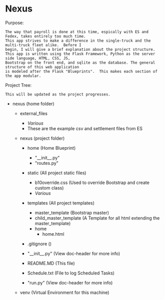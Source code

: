 # Nexus
Purpose:

    The way that payroll is done at this time, espically with ES and Fedex, takes entirely too much time.
    This app strives to make a difference in the single-truck and the multi-truck fleet alike.  Before I 
    begin, I will give a brief explanation about the project structure.  
    This app is written using the Flask Framework, Python as the server side language, HTML, CSS, JS,
    Bootstrap on the front end, and sqlite as the database. The general structure of this web application
    is modeled after the Flask "Blueprints".  This makes each section of the app modular. 

Project Tree:

    This will be updated as the project progresses.
    
- nexus (home folder)

    - external_files
        - *Various*
        - These are the example csv and settlement files from ES

    - nexus (project folder)
    
        - home (Home Blueprint)
            - "\_\_init__.py"
            - "routes.py"
            
        - static (All project static files)
            - b10override.css (Used to override Bootstrap and create custom class)
            - *Various*
                    
        - templates (All project templates)
            - master_template (Bootstrap master)
            - child_master_template (A Template for all html extending the master_template)
            - home
                - home.html
                
        - .gitignore ()
        
        - "\_\_init__.py" (View doc-header for more info)
        
        - README.MD (This file)
        
        - Schedule.txt (File to log Scheduled Tasks)
        
        - "run.py" (View doc-header for more info)
            
    - venv (Virtual Environment for this machine)

    

    

    

    

    
      
    
        
    
